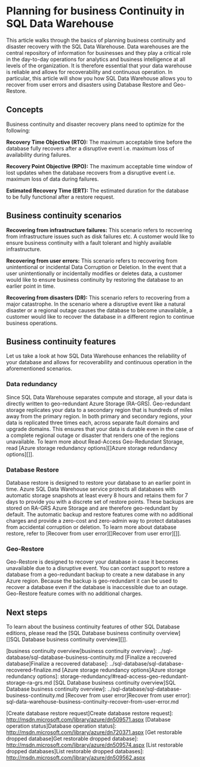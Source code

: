<properties
   pageTitle="Planning for business continuity in SQL Data Warehouse | Microsoft Azure"
   description="Overview of business continuity in SQL Data Warehouse. "
   services="sql-data-warehouse"
   documentationCenter="NA"
   authors="sahaj08"
   manager="barbkess"
   editor=""/>

<tags
   ms.service="sql-data-warehouse"
   ms.devlang="NA"
   ms.topic="article"
   ms.tgt_pltfrm="NA"
   ms.workload="data-services"
   ms.date="01/07/2016"
   ms.author="sahajs;barbkess;sonyama"/>


# Planning for business Continuity in SQL Data Warehouse
This article walks through the basics of planning business continuity and disaster recovery with the SQL Data Warehouse. Data warehouses are the central repository of information for businesses and they play a critical role in the day-to-day operations for analytics and business intelligence at all levels of the organization. It is therefore essential that your data warehouse is reliable and allows for recoverability and continuous operation. In particular, this article will show you how SQL Data Warehouse allows you to recover from user errors and disasters using Database Restore and Geo-Restore.

## Concepts
Business continuity and disaster recovery plans need to optimize for the following:

**Recovery Time Objective (RTO):** The maximum acceptable time before the database fully recovers after a disruptive event i.e. maximum loss of availability during failures.

**Recovery Point Objective (RPO):** The maximum acceptable time window of lost updates when the database recovers from a disruptive event i.e. maximum loss of data during failures.

**Estimated Recovery Time (ERT):** The estimated duration for the database to be fully functional after a restore request.

## Business continuity scenarios
**Recovering from infrastructure failures:** This scenario refers to recovering from infrastructure issues such as disk failures etc. A customer would like to ensure business continuity with a fault tolerant and highly available infrastructure.

**Recovering from user errors:** This scenario refers to recovering from unintentional or incidental Data Corruption or Deletion. In the event that a user unintentionally or incidentally modifies or deletes data, a customer would like to ensure business continuity by restoring the database to an earlier point in time.

**Recovering from disasters (DR):** This scenario refers to recovering from a major catastrophe. In the scenario where a disruptive event like a natural disaster or a regional outage causes the database to become unavailable, a customer would like to recover the database in a different region to continue business operations.

## Business continuity features
Let us take a look at how SQL Data Warehouse enhances the reliability of your database and allows for recoverability and continuous operation in the aforementioned scenarios. 

### Data redundancy
Since SQL Data Warehouse separates compute and storage, all your data is directly written to geo-redundant Azure Storage (RA-GRS). Geo-redundant storage replicates your data to a secondary region that is hundreds of miles away from the primary region. In both primary and secondary regions, your data is replicated three times each, across separate fault domains and upgrade domains. This ensures that your data is durable even in the case of a complete regional outage or disaster that renders one of the regions unavailable. To learn more about Read-Access Geo-Redundant Storage, read [Azure storage redundancy options][]Azure storage redundancy options][]].

### Database Restore
Database restore is designed to restore your database to an earlier point in time. Azure SQL Data Warehouse service protects all databases with automatic storage snapshots at least every 8 hours and retains them for 7 days to provide you with a discrete set of restore points. These backups are stored on RA-GRS Azure Storage and are therefore geo-redundant by default. The automatic backup and restore features come with no additional charges and provide a zero-cost and zero-admin way to protect databases from accidental corruption or deletion. To learn more about database restore, refer to [Recover from user error][]Recover from user error][]].

### Geo-Restore
Geo-Restore is designed to recover your database in case it becomes unavailable due to a disruptive event. You can contact support to restore a database from a geo-redundant backup to create a new database in any Azure region. Because the backup is geo-redundant it can be used to recover a database even if the database is inaccessible due to an outage. Geo-Restore feature comes with no additional charges.

## Next steps
To learn about the business continuity features of other SQL Database editions, please read the [SQL Database business continuity overview][]SQL Database business continuity overview][]].

<!--Image references-->

<!--Article references-->
[business continuity overview]business continuity overview]: ../sql-database/sql-database-business-continuity.md
[Finalize a recovered database]Finalize a recovered database]: ../sql-database/sql-database-recovered-finalize.md
[Azure storage redundancy options]Azure storage redundancy options]: storage-redundancy/#read-access-geo-redundant-storage-ra-grs.md
[SQL Database business continuity overview]SQL Database business continuity overview]: ../sql-database/sql-database-business-continuity.md
[Recover from user error]Recover from user error]: sql-data-warehouse-business-continuity-recover-from-user-error.md

<!--MSDN references-->
[Create database restore request]Create database restore request]: http://msdn.microsoft.com/library/azure/dn509571.aspx
[Database operation status]Database operation status]: http://msdn.microsoft.com/library/azure/dn720371.aspx
[Get restorable dropped database]Get restorable dropped database]: http://msdn.microsoft.com/library/azure/dn509574.aspx
[List restorable dropped databases]List restorable dropped databases]: http://msdn.microsoft.com/library/azure/dn509562.aspx

<!--Other Web references-->


